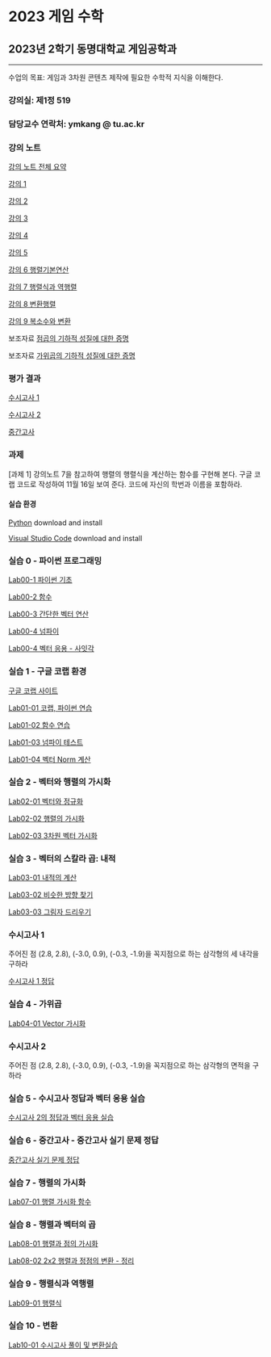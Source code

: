 # 2023 게임 수학

## 2023년 2학기 동명대학교 게임공학과 
--------------------------------

수업의 목표: 게임과 3차원 콘텐츠 제작에 필요한 수학적 지식을 이해한다.

### 강의실: 제1정 519
### 담당교수 연락처: ymkang @ tu.ac.kr

### 강의 노트

[강의 노트 전체 요약](https://github.com/dknife/2023GMath/raw/main/LectureNotes/LectureNotesAll_GameMath2023.pdf)

[강의 1](https://github.com/dknife/2023GMath/raw/main/LectureNotes/%EA%B0%95%EC%9D%981.pdf)

[강의 2](https://github.com/dknife/2023GMath/raw/main/LectureNotes/%EA%B0%95%EC%9D%982.pdf)

[강의 3](https://github.com/dknife/2023GMath/raw/main/LectureNotes/%EA%B0%95%EC%9D%983.pdf)

[강의 4](https://github.com/dknife/2023GMath/raw/main/LectureNotes/%EA%B0%95%EC%9D%984.pdf)

[강의 5](https://github.com/dknife/2023GMath/raw/main/LectureNotes/%EA%B0%95%EC%9D%985.pdf)

[강의 6 행렬기본연산](https://github.com/dknife/2023GMath/raw/main/LectureNotes/%EA%B0%95%EC%9D%986.pdf)

[강의 7 행렬식과 역행렬](https://github.com/dknife/2023GMath/raw/main/LectureNotes/%EA%B0%95%EC%9D%987.pdf)

[강의 8 변환행렬](https://github.com/dknife/2023GMath/raw/main/LectureNotes/%EA%B0%95%EC%9D%988.pdf)

[강의 9 복소수와 변환](https://github.com/dknife/2023GMath/blob/main/LectureNotes/%EA%B0%95%EC%9D%989.pdf)


보조자료 [점곱의 기하적 성질에 대한 증명](https://github.com/dknife/2023GMath/blob/main/LectureNotes/DotProduct_Proof.pdf)

보조자료 [가위곱의 기하적 성질에 대한 증명](https://github.com/dknife/2023GMath/blob/main/LectureNotes/CrossProduct_Proof.pdf)


### 평가 결과

[수시고사 1](https://github.com/dknife/2023GMath/wiki/2023GameMath_quiz01)

[수시고사 2](https://github.com/dknife/2023GMath/wiki/2023GameMath_quiz02)

[중간고사](https://github.com/dknife/2023GMath/wiki/2023GameMath_midterm)

### 과제

[과제 1] 강의노트 7을 참고하여 행렬의 행렬식을 계산하는 함수를 구현해 본다. 구글 코랩 코드로 작성하여 11월 16일 보여 준다. 코드에 자신의 학번과 이름을 포함하라.


#### 실습 환경

[Python](https://www.python.org/downloads/) download and install

[Visual Studio Code](https://code.visualstudio.com/) download and install

### 실습 0 - 파이썬 프로그래밍 

[Lab00-1 파이썬 기초](https://github.com/dknife/2023GMath/blob/main/Lab/Lab00/01_basics.py)

[Lab00-2 함수](https://github.com/dknife/2023GMath/blob/main/Lab/Lab00/02_function.py)

[Lab00-3 간단한 벡터 연산](https://github.com/dknife/2023GMath/blob/main/Lab/Lab00/03_vectors.py)

[Lab00-4 넘파이](https://github.com/dknife/2023GMath/blob/main/Lab/Lab00/04_numpy.py)

[Lab00-4 벡터 응용 - 사잇각](https://github.com/dknife/2023GMath/blob/main/Lab/Lab00/05_application_vector.py)

### 실습 1 - 구글 코랩 환경

[구글 코랩 사이트](https://colab.research.google.com)

[Lab01-01 코랩, 파이썬 연습](https://colab.research.google.com/drive/10r7jSGh9kvIHOK6R5tKxphG74rv-FQWr)

[Lab01-02 함수 연습](https://colab.research.google.com/drive/124eZOk7_daSHlI55q347Nm9XdeU1SkLa?usp=sharing)

[Lab01-03 넘파이 테스트](https://colab.research.google.com/drive/1XodiWAl1ZsDLZg-Pc8NK7H3zbwKskfxX?usp=sharing)

[Lab01-04 벡터 Norm 계산](https://colab.research.google.com/drive/1RdWL9goY8iifxDJHOw-O9_c5IQOj4Elq?usp=sharing)

### 실습 2 - 벡터와 행렬의 가시화

[Lab02-01 벡터와 정규화](https://colab.research.google.com/drive/1A-ifDlxepqKgNNaI-LTPjnJLxASN2oF6?usp=sharing)

[Lab02-02 행렬의 가시화](https://colab.research.google.com/drive/1K0ip0EzxiNb8LER1zcHZT90KRcwqptsV)

[Lab02-03 3차원 벡터 가시화](https://colab.research.google.com/drive/17XiVfkliQ2cEiakjLbwmGczU7AKP3tXI?usp=sharing)

### 실습 3 - 벡터의 스칼라 곱: 내적

[Lab03-01 내적의 계산](https://colab.research.google.com/drive/1I8KgpKJsUzJA0HT0grEf734QxJS2zTob)

[Lab03-02 비슷한 방향 찾기](https://colab.research.google.com/drive/1DBa4KnStZ9tqxFAmR090BbVoGNP5vAlu?usp=sharing)

[Lab03-03 그림자 드리우기](https://colab.research.google.com/drive/1fCwevxz-tTwBVG6pGe74GdvGHiPS3ko2?usp=sharing)

### 수시고사 1

주어진 점 (2.8, 2.8), (-3.0, 0.9), (-0.3, -1.9)을 꼭지점으로 하는 삼각형의 세 내각을 구하라

[수시고사 1 정답](https://colab.research.google.com/drive/1bNITliifnvHkNKiLlZzUbEaZrgvi8zjN?usp=sharing)

### 실습 4 - 가위곱

[Lab04-01 Vector 가시화](https://colab.research.google.com/drive/1uEpCkBcF00s4fJU2yMpVv64621TpagVh?usp=sharing)

### 수시고사 2

주어진 점 (2.8, 2.8), (-3.0, 0.9), (-0.3, -1.9)을 꼭지점으로 하는 삼각형의 면적을 구하라

### 실습 5 - 수시고사 정답과 벡터 응용 실습

[수시고사 2의 정답과 벡터 응용 실습](https://colab.research.google.com/drive/1oMbLaaUyK_f0gyyhTQn66GUaMLdVMTNy?usp=sharing)

### 실습 6 - 중간고사 - 중간고사 실기 문제 정답

[중간고사 실기 문제 정답](https://colab.research.google.com/drive/1uBSWUKkBU9qycycvc1KMLJo3yoJpVGnL?usp=sharing)


### 실습 7 - 행렬의 가시화

[Lab07-01 행렬 가시화 함수](https://colab.research.google.com/drive/12N8pgFGfsLfxOdLIdpNE-qKDE_Os257s?usp=sharing)

### 실습 8 - 행렬과 벡터의 곱

[Lab08-01 행렬과 점의 가시화](https://colab.research.google.com/drive/1DZDDcA6G_97q4X-CHwM0rYX7qNVluMQY?usp=sharing)

[Lab08-02 2x2 행렬과 정점의 변환 - 정리](https://colab.research.google.com/drive/1lxjLz7BMbEeTwo6lbtndnhSzoLNYXSME#scrollTo=qg2Q_qSwpy87)


### 실습 9 - 행렬식과 역행렬

[Lab09-01 행렬식](https://colab.research.google.com/drive/1TWfIvbnvYIiR6lkgSz9H_8B5YJkusupW?usp=sharing)

### 실습 10 - 변환

[Lab10-01 수시고사 풀이 및 변환실습](https://colab.research.google.com/drive/1zmWLsADSmiZiX8Ya24I3kFtvEEUU_GIn?usp=sharing)
